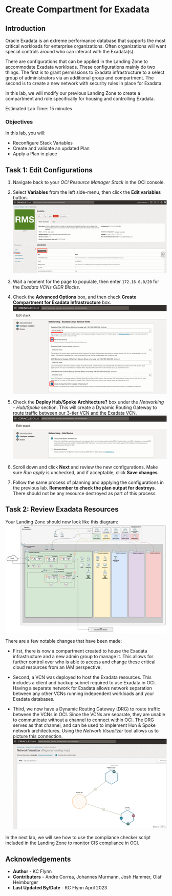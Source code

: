# Create Compartment for Exadata

## Introduction

Oracle Exadata is an extreme performance database that supports the most critical workloads for enterprise organizations. Often organizations will want special controls around who can interact with the Exadata(s).

There are configurations that can be applied in the Landing Zone to accommodate Exadata workloads. These configurations mainly do two things. The first is to grant permissions to Exadata infrastructure to a select group of administrators via an additional group and compartment. The second is to create a new network with security rules in place for Exadata.

In this lab, we will modify our previous Landing Zone to create a compartment and role specifically for housing and controlling Exadata.

Estimated Lab Time: 15 minutes

### Objectives

In this lab, you will:

- Reconfigure Stack Variables
- Create and validate an updated Plan
- Apply a Plan in place

## Task 1: Edit Configurations

1. Navigate back to your _OCI Resource Manager Stack_ in the OCI console.

2. Select __Variables__ from the left side-menu, then click the __Edit variables__ button. ![Navigate to Edit Variables](images/stack-variables.png "Stack variables menu")

3. Wait a moment for the page to populate, then enter `172.16.0.0/20` for the _Exadata VCNs CIDR Blocks_.

4. Check the __Advanced Options__ box, and then check __Create Compartment for Exadata Infrastructure__ box. ![Exadata Configurations](images/exadata-config.png "Checked Advanced Options and Create Compartment for Exadata Infrastructure checkboxes")

5. Check the __Deploy Hub/Spoke Architecture?__ box under the _Networking - Hub/Spoke_ section. This will create a Dynamic Routing Gateway to route traffic between our 3-tier VCN and the Exadata VCN. ![Hub/Spoke Configuration](images/hub-spoke-config.png "Hub & Spoke checkbox checked")

6. Scroll down and click __Next__ and review the new configurations. Make sure _Run apply_ is unchecked, and if acceptable, click __Save changes__.

7. Follow the same process of planning and applying the configurations in the previous lab. __Remember to check the plan output for destroys__. There should not be any resource destroyed as part of this process.

## Task 2: Review Exadata Resources

Your Landing Zone should now look like this diagram: ![Exadata VCN](images/exadata-architecture.png "Landing Zone with Exadata architecture diagram")

There are a few notable changes that have been made:

- First, there is now a compartment created to house the Exadata infrastructure and a new admin group to manage it. This allows for further control over who is able to access and change these critical cloud resources from an IAM perspective.

- Second, a VCN was deployed to host the Exadata resources. This includes a client and backup subnet required to use Exadata in OCI. Having a separate network for Exadata allows network separation between any other VCNs running independent workloads and your Exadata databases.

- Third, we now have a Dynamic Routing Gateway (DRG) to route traffic between the VCNs in OCI. Since the VCNs are separate, they are unable to communicate without a channel to connect within OCI. The DRG serves as that channel, and can be used to implement Hun & Spoke network architectures. Using the _Network Visualizer_ tool allows us to picture this connection. ![Exadata Network Topology](images/exadata-topology.png "Exadata network topology")

In the next lab, we will see how to use the compliance checker script included in the Landing Zone to monitor CIS compliance in OCI.

## Acknowledgements

- __Author__ - KC Flynn
- __Contributors__ - Andre Correa, Johannes Murmann, Josh Hammer, Olaf Heimburger
- __Last Updated By/Date__ - KC Flynn April 2023

